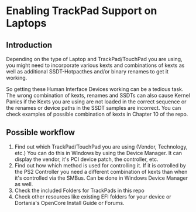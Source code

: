 # Enabling TrackPad Support on Laptops

## Introduction
Depending on the type of Laptop and TrackPad/TouchPad you are using, you might need to incorporate various kexts and combinations of kexts as well as additional SSDT-Hotpacthes and/or binary renames to get it working.

So getting these Human Interface Devices working can be a tedious task. The wrong combination of kexts, renames and SSDTs can also cause Kernel Panics if the Kexts you are using are not loaded in the correct sequence or the renames or device paths in the SSDT samples are incorrect. You can check examples of possible combination of kexts in Chapter 10 of the repo.

## Possible workflow
1. Find out which TrackPad/TouchPad you are using (Vendor, Technology, etc.) You can do this in Windows by using the Device Manager. It can display the vendor, it's PCI device patch, the controller, etc.
2. Find out how which method is used for controlling it. If it is cotrolled by the PS2 Controller you need a different combination of kexts than when it's controlled via the SMBus. Can be done in Windows Device Manager as well.
3. Check the included Folders for TrackPads in this repo
4. Check other resources like existing EFI folders for your device or Dortania's OpenCore Install Guide or Forums.